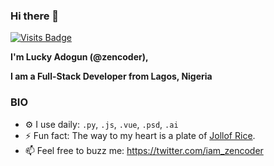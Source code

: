### Hi there 👋

<!--
**luckyadogun/luckyadogun** is a ✨ _special_ ✨ repository because its `README.md` (this file) appears on your GitHub profile.

Here are some ideas to get you started:

- 🔭 I’m currently working on ...
- 🌱 I’m currently learning ...
- 👯 I’m looking to collaborate on ...
- 🤔 I’m looking for help with ...
- 💬 Ask me about ...
- 📫 How to reach me: ...
- 😄 Pronouns: ...
- ⚡ Fun fact: ...
-->

[![Visits Badge](https://badges.pufler.dev/visits/luckyadogun/git-badges)](https://badges.pufler.dev)

**I'm Lucky Adogun (@zencoder),**

**I am a Full-Stack Developer from Lagos, Nigeria** 

### BIO
* ⚙️ I use daily: `.py`, `.js`, `.vue`, `.psd`, `.ai`
* ⚡ Fun fact: The way to my heart is a plate of [Jollof Rice](https://en.wikipedia.org/wiki/Jollof_rice). 
* 📫 Feel free to buzz me: https://twitter.com/iam_zencoder
